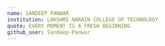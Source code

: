 ```yaml
---
name: SANDEEP PANWAR
institution: LAKSHMI NARAIN COLLEGE OF TECHNOLOGY
quote: EVERY MOMENT IS A FRESH BEGINNING
github_user: Sandeep-Panwar
---
```

